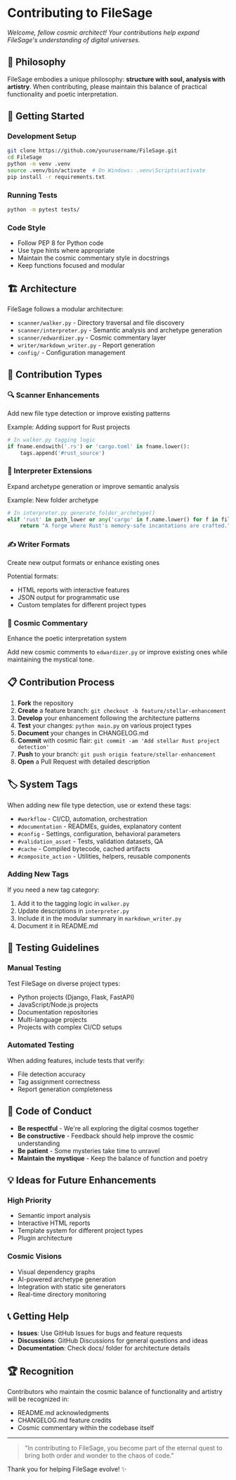 # Contributing to FileSage

*Welcome, fellow cosmic architect! Your contributions help expand FileSage's understanding of digital universes.*

## 🌟 Philosophy

FileSage embodies a unique philosophy: **structure with soul, analysis with artistry**. When contributing, please maintain this balance of practical functionality and poetic interpretation.

## 🚀 Getting Started

### Development Setup

```bash
git clone https://github.com/yourusername/FileSage.git
cd FileSage
python -m venv .venv
source .venv/bin/activate  # On Windows: .venv\Scripts\activate
pip install -r requirements.txt
```

### Running Tests

```bash
python -m pytest tests/
```

### Code Style

- Follow PEP 8 for Python code
- Use type hints where appropriate
- Maintain the cosmic commentary style in docstrings
- Keep functions focused and modular

## 🏗️ Architecture

FileSage follows a modular architecture:

- `scanner/walker.py` - Directory traversal and file discovery
- `scanner/interpreter.py` - Semantic analysis and archetype generation  
- `scanner/edwardizer.py` - Cosmic commentary layer
- `writer/markdown_writer.py` - Report generation
- `config/` - Configuration management

## 🎯 Contribution Types

### 🔍 Scanner Enhancements

Add new file type detection or improve existing patterns

Example: Adding support for Rust projects

```python
# In walker.py tagging logic
if fname.endswith('.rs') or 'cargo.toml' in fname.lower():
    tags.append('#rust_source')
```

### 🧠 Interpreter Extensions

Expand archetype generation or improve semantic analysis

Example: New folder archetype

```python
# In interpreter.py generate_folder_archetype()
elif 'rust' in path_lower or any('cargo' in f.name.lower() for f in files):
    return "A forge where Rust's memory-safe incantations are crafted."
```

### ✍️ Writer Formats

Create new output formats or enhance existing ones

Potential formats:

- HTML reports with interactive features
- JSON output for programmatic use
- Custom templates for different project types

### 🎨 Cosmic Commentary

Enhance the poetic interpretation system

Add new cosmic comments to `edwardizer.py` or improve existing ones while maintaining the mystical tone.

## 📋 Contribution Process

1. **Fork** the repository
2. **Create** a feature branch: `git checkout -b feature/stellar-enhancement`
3. **Develop** your enhancement following the architecture patterns
4. **Test** your changes: `python main.py` on various project types
5. **Document** your changes in CHANGELOG.md
6. **Commit** with cosmic flair: `git commit -am 'Add stellar Rust project detection'`
7. **Push** to your branch: `git push origin feature/stellar-enhancement`
8. **Open** a Pull Request with detailed description

## 🏷️ System Tags

When adding new file type detection, use or extend these tags:

- `#workflow` - CI/CD, automation, orchestration
- `#documentation` - READMEs, guides, explanatory content
- `#config` - Settings, configuration, behavioral parameters
- `#validation_asset` - Tests, validation datasets, QA
- `#cache` - Compiled bytecode, cached artifacts
- `#composite_action` - Utilities, helpers, reusable components

### Adding New Tags

If you need a new tag category:

1. Add it to the tagging logic in `walker.py`
2. Update descriptions in `interpreter.py`
3. Include it in the modular summary in `markdown_writer.py`
4. Document it in README.md

## 🧪 Testing Guidelines

### Manual Testing

Test FileSage on diverse project types:

- Python projects (Django, Flask, FastAPI)
- JavaScript/Node.js projects
- Documentation repositories
- Multi-language projects
- Projects with complex CI/CD setups

### Automated Testing

When adding features, include tests that verify:

- File detection accuracy
- Tag assignment correctness
- Report generation completeness

## 🌌 Code of Conduct

- **Be respectful** - We're all exploring the digital cosmos together
- **Be constructive** - Feedback should help improve the cosmic understanding
- **Be patient** - Some mysteries take time to unravel
- **Maintain the mystique** - Keep the balance of function and poetry

## 💡 Ideas for Future Enhancements

### High Priority

- Semantic import analysis
- Interactive HTML reports
- Template system for different project types
- Plugin architecture

### Cosmic Visions

- Visual dependency graphs
- AI-powered archetype generation
- Integration with static site generators
- Real-time directory monitoring

## 📞 Getting Help

- **Issues**: Use GitHub Issues for bugs and feature requests
- **Discussions**: GitHub Discussions for general questions and ideas
- **Documentation**: Check docs/ folder for architecture details

## 🏆 Recognition

Contributors who maintain the cosmic balance of functionality and artistry will be recognized in:

- README.md acknowledgments
- CHANGELOG.md feature credits
- Cosmic commentary within the codebase itself

---

> "In contributing to FileSage, you become part of the eternal quest to bring both order and wonder to the chaos of code."

Thank you for helping FileSage evolve! ✨

